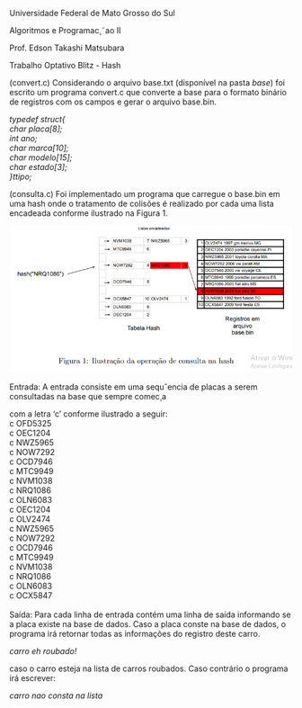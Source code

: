 ﻿

Universidade Federal de Mato Grosso do Sul

Algoritmos e Programac¸˜ao II

Prof. Edson Takashi Matsubara

Trabalho Optativo Blitz - Hash

(convert.c) Considerando o arquivo base.txt (disponível na pasta *base*) foi escrito um programa convert.c que converte a base para o formato binário de registros com os campos e gerar o arquivo base.bin.

*typedef struct{*<br>
	*char placa[8];*
	<br>*int ano;*
	<br>*char marca[10];*
	<br>*char modelo[15];*
	<br>*char estado[3];*  
*}ttipo;*


(consulta.c) Foi implementado um programa que carregue o base.bin em uma hash onde o tratamento de colisões é realizado por cada uma lista encadeada conforme ilustrado na Figura 1.


![](img//Figura1.png)


Entrada: A entrada consiste em uma sequˆencia de placas a serem consultadas na base que sempre comec¸a

com a letra ‘c’ conforme ilustrado a seguir:
<br>
c OFD5325<br>
c OEC1204<br>
c NWZ5965<br>
c NOW7292<br>
c OCD7946<br>
c MTC9949<br>
c NVM1038<br>
c NRQ1086<br>
c OLN6083<br>
c OEC1204<br>
c OLV2474<br>
c NWZ5965<br>
c NOW7292<br>
c OCD7946<br>
c MTC9949<br>
c NVM1038<br>
c NRQ1086<br>
c OLN6083<br>
c OCX5847<br>
<br>
Saída: Para cada linha de entrada contém uma linha de saída informando se a placa existe na base de dados. Caso a placa conste na base de dados, o programa irá retornar todas as informações do registro deste carro.

*carro <placa> <ano> <marca> <modelo> <estado> eh roubado!*

caso o carro esteja na lista de carros roubados. Caso contrário o programa irá escrever:

*carro <placa> nao consta na lista*



